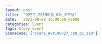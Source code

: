 ```yaml
---
layout: post
title:  "이벤트_2019여름_0화_오프닝"
date:   2021-08-08 10:00:00 +0000
categories: Event
Tags: Story Event
SceneCode: ["scene_evt190627_cp0_q1_s10"]
---
```

